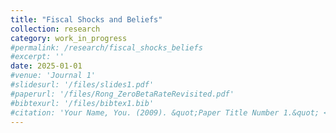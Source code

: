 ```yaml
---
title: "Fiscal Shocks and Beliefs"
collection: research
category: work_in_progress
#permalink: /research/fiscal_shocks_beliefs
#excerpt: ''
date: 2025-01-01
#venue: 'Journal 1'
#slidesurl: '/files/slides1.pdf'
#paperurl: '/files/Rong_ZeroBetaRateRevisited.pdf'
#bibtexurl: '/files/bibtex1.bib'
#citation: 'Your Name, You. (2009). &quot;Paper Title Number 1.&quot; <i>Journal 1</i>. 1(1).'
---
```


